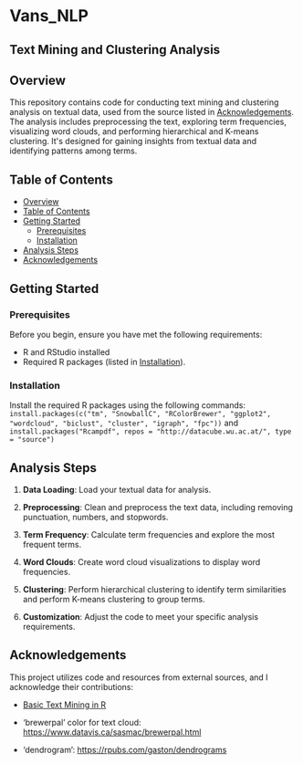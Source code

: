 # Vans_NLP

## Text Mining and Clustering Analysis

## Overview

This repository contains code for conducting text mining and clustering analysis on textual data, used from the source listed in [Acknowledgements](#acknowledgements). The analysis includes preprocessing the text, exploring term frequencies, visualizing word clouds, and performing hierarchical and K-means clustering. It's designed for gaining insights from textual data and identifying patterns among terms.

## Table of Contents

- [Overview](#overview)
- [Table of Contents](#table-of-contents)
- [Getting Started](#getting-started)
  - [Prerequisites](#prerequisites)
  - [Installation](#installation)
- [Analysis Steps](#analysis-steps)
- [Acknowledgements](#acknowledgements)

## Getting Started

### Prerequisites

Before you begin, ensure you have met the following requirements:

- R and RStudio installed
- Required R packages (listed in [Installation](Installation)).

### Installation

Install the required R packages using the following commands: `install.packages(c("tm", "SnowballC", "RColorBrewer", "ggplot2", "wordcloud", "biclust", "cluster", "igraph", "fpc"))` and `install.packages("Rcampdf", repos = "http://datacube.wu.ac.at/", type = "source")`

## Analysis Steps

1. **Data Loading**: Load your textual data for analysis.

2. **Preprocessing**: Clean and preprocess the text data, including removing punctuation, numbers, and stopwords.

3. **Term Frequency**: Calculate term frequencies and explore the most frequent terms.

4. **Word Clouds**: Create word cloud visualizations to display word frequencies.

5. **Clustering**: Perform hierarchical clustering to identify term similarities and perform K-means clustering to group terms.

6. **Customization**: Adjust the code to meet your specific analysis requirements.

## Acknowledgements

This project utilizes code and resources from external sources, and I acknowledge their contributions:

- [Basic Text Mining in R](https://rstudio-pubs-static.s3.amazonaws.com/265713_cbef910aee7642dc8b62996e38d2825d.html) 

- ‘brewerpal’ color for text cloud: https://www.datavis.ca/sasmac/brewerpal.html

- ‘dendrogram’: https://rpubs.com/gaston/dendrograms
